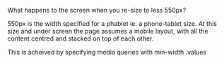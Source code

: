 What happens to the screen when you re-size to less 550px?

550px is the width specified for a phablet ie. a phone-tablet size. At this size and under screen the page assumes a mobile layout, with all the content centred and stacked on top of each other.

This is acheived by specifying media queries with min-width .values